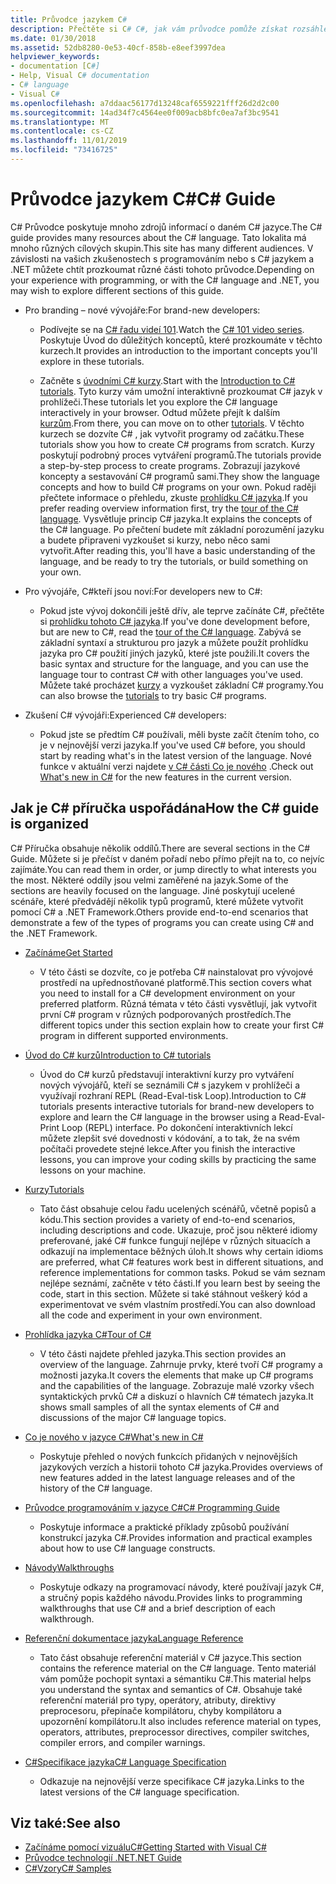 ```yaml
---
title: Průvodce jazykem C#
description: Přečtěte si C# C#, jak vám průvodce pomůže získat rozsáhlé znalosti, ať už jste novým vývojářem nebo zkušeným odborníkem.
ms.date: 01/30/2018
ms.assetid: 52db8280-0e53-40cf-858b-e8eef3997dea
helpviewer_keywords:
- documentation [C#]
- Help, Visual C# documentation
- C# language
- Visual C#
ms.openlocfilehash: a7ddaac56177d13248caf6559221fff26d2d2c00
ms.sourcegitcommit: 14ad34f7c4564ee0f009acb8bfc0ea7af3bc9541
ms.translationtype: MT
ms.contentlocale: cs-CZ
ms.lasthandoff: 11/01/2019
ms.locfileid: "73416725"
---
```

# <a name="c-guide"></a><span data-ttu-id="121d1-103">Průvodce jazykem C#</span><span class="sxs-lookup"><span data-stu-id="121d1-103">C# Guide</span></span>

<span data-ttu-id="121d1-104">C# Průvodce poskytuje mnoho zdrojů informací o daném C# jazyce.</span><span class="sxs-lookup"><span data-stu-id="121d1-104">The C# guide provides many resources about the C# language.</span></span> <span data-ttu-id="121d1-105">Tato lokalita má mnoho různých cílových skupin.</span><span class="sxs-lookup"><span data-stu-id="121d1-105">This site has many different audiences.</span></span> <span data-ttu-id="121d1-106">V závislosti na vašich zkušenostech s programováním nebo s C# jazykem a .NET můžete chtít prozkoumat různé části tohoto průvodce.</span><span class="sxs-lookup"><span data-stu-id="121d1-106">Depending on your experience with programming, or with the C# language and .NET, you may wish to explore different sections of this guide.</span></span>

- <span data-ttu-id="121d1-107">Pro branding – nové vývojáře:</span><span class="sxs-lookup"><span data-stu-id="121d1-107">For brand-new developers:</span></span>
  - <span data-ttu-id="121d1-108">Podívejte se na [ C# řadu videí 101](https://aka.ms/dotnet3-csharp).</span><span class="sxs-lookup"><span data-stu-id="121d1-108">Watch the [C# 101 video series](https://aka.ms/dotnet3-csharp).</span></span> <span data-ttu-id="121d1-109">Poskytuje Úvod do důležitých konceptů, které prozkoumáte v těchto kurzech.</span><span class="sxs-lookup"><span data-stu-id="121d1-109">It provides an introduction to the important concepts you'll explore in these tutorials.</span></span>

  - <span data-ttu-id="121d1-110">Začněte s [úvodními C# kurzy](tutorials/intro-to-csharp/index.md).</span><span class="sxs-lookup"><span data-stu-id="121d1-110">Start with the [Introduction to C# tutorials](tutorials/intro-to-csharp/index.md).</span></span> <span data-ttu-id="121d1-111">Tyto kurzy vám umožní interaktivně prozkoumat C# jazyk v prohlížeči.</span><span class="sxs-lookup"><span data-stu-id="121d1-111">These tutorials let you explore the C# language interactively in your browser.</span></span> <span data-ttu-id="121d1-112">Odtud můžete přejít k dalším [kurzům](tutorials/index.md).</span><span class="sxs-lookup"><span data-stu-id="121d1-112">From there, you can move on to other [tutorials](tutorials/index.md).</span></span> <span data-ttu-id="121d1-113">V těchto kurzech se dozvíte C# , jak vytvořit programy od začátku.</span><span class="sxs-lookup"><span data-stu-id="121d1-113">These tutorials show you how to create C# programs from scratch.</span></span> <span data-ttu-id="121d1-114">Kurzy poskytují podrobný proces vytváření programů.</span><span class="sxs-lookup"><span data-stu-id="121d1-114">The tutorials provide a step-by-step process to create programs.</span></span> <span data-ttu-id="121d1-115">Zobrazují jazykové koncepty a sestavování C# programů sami.</span><span class="sxs-lookup"><span data-stu-id="121d1-115">They show the language concepts and how to build C# programs on your own.</span></span> <span data-ttu-id="121d1-116">Pokud raději přečtete informace o přehledu, zkuste [prohlídku C# jazyka](tour-of-csharp/index.md).</span><span class="sxs-lookup"><span data-stu-id="121d1-116">If you prefer reading overview information first, try the [tour of the C# language](tour-of-csharp/index.md).</span></span> <span data-ttu-id="121d1-117">Vysvětluje princip C# jazyka.</span><span class="sxs-lookup"><span data-stu-id="121d1-117">It explains the concepts of the C# language.</span></span> <span data-ttu-id="121d1-118">Po přečtení budete mít základní porozumění jazyku a budete připraveni vyzkoušet si kurzy, nebo něco sami vytvořit.</span><span class="sxs-lookup"><span data-stu-id="121d1-118">After reading this, you'll have a basic understanding of the language, and be ready to try the tutorials, or build something on your own.</span></span>

- <span data-ttu-id="121d1-119">Pro vývojáře, C#kteří jsou noví:</span><span class="sxs-lookup"><span data-stu-id="121d1-119">For developers new to C#:</span></span>
  - <span data-ttu-id="121d1-120">Pokud jste vývoj dokončili ještě dřív, ale teprve začínáte C#, přečtěte si [prohlídku tohoto C# jazyka](tour-of-csharp/index.md).</span><span class="sxs-lookup"><span data-stu-id="121d1-120">If you've done development before, but are new to C#, read the [tour of the C# language](tour-of-csharp/index.md).</span></span> <span data-ttu-id="121d1-121">Zabývá se základní syntaxí a strukturou pro jazyk a můžete použít prohlídku jazyka pro C# použití jiných jazyků, které jste použili.</span><span class="sxs-lookup"><span data-stu-id="121d1-121">It covers the basic syntax and structure for the language, and you can use the language tour to contrast C# with other languages you've used.</span></span> <span data-ttu-id="121d1-122">Můžete také procházet [kurzy](tutorials/index.md) a vyzkoušet základní C# programy.</span><span class="sxs-lookup"><span data-stu-id="121d1-122">You can also browse the [tutorials](tutorials/index.md) to try basic C# programs.</span></span>

- <span data-ttu-id="121d1-123">Zkušení C# vývojáři:</span><span class="sxs-lookup"><span data-stu-id="121d1-123">Experienced C# developers:</span></span>
  - <span data-ttu-id="121d1-124">Pokud jste se předtím C# používali, měli byste začít čtením toho, co je v nejnovější verzi jazyka.</span><span class="sxs-lookup"><span data-stu-id="121d1-124">If you've used C# before, you should start by reading what's in the latest version of the language.</span></span> <span data-ttu-id="121d1-125">Nové funkce v aktuální verzi najdete [v C# části Co je nového](whats-new/index.md) .</span><span class="sxs-lookup"><span data-stu-id="121d1-125">Check out [What's new in C#](whats-new/index.md) for the new features in the current version.</span></span>

## <a name="how-the-c-guide-is-organized"></a><span data-ttu-id="121d1-126">Jak je C# příručka uspořádána</span><span class="sxs-lookup"><span data-stu-id="121d1-126">How the C# guide is organized</span></span>

<span data-ttu-id="121d1-127">C# Příručka obsahuje několik oddílů.</span><span class="sxs-lookup"><span data-stu-id="121d1-127">There are several sections in the C# Guide.</span></span> <span data-ttu-id="121d1-128">Můžete si je přečíst v daném pořadí nebo přímo přejít na to, co nejvíc zajímáte.</span><span class="sxs-lookup"><span data-stu-id="121d1-128">You can read them in order, or jump directly to what interests you the most.</span></span> <span data-ttu-id="121d1-129">Některé oddíly jsou velmi zaměřené na jazyk.</span><span class="sxs-lookup"><span data-stu-id="121d1-129">Some of the sections are heavily focused on the language.</span></span> <span data-ttu-id="121d1-130">Jiné poskytují ucelené scénáře, které předvádějí několik typů programů, které můžete vytvořit pomocí C# a .NET Framework.</span><span class="sxs-lookup"><span data-stu-id="121d1-130">Others provide end-to-end scenarios that demonstrate a few of the types of programs you can create using C# and the .NET Framework.</span></span>

- [<span data-ttu-id="121d1-131">Začínáme</span><span class="sxs-lookup"><span data-stu-id="121d1-131">Get Started</span></span>](getting-started/index.md)
  - <span data-ttu-id="121d1-132">V této části se dozvíte, co je potřeba C# nainstalovat pro vývojové prostředí na upřednostňované platformě.</span><span class="sxs-lookup"><span data-stu-id="121d1-132">This section covers what you need to install for a C# development environment on your preferred platform.</span></span> <span data-ttu-id="121d1-133">Různá témata v této části vysvětlují, jak vytvořit první C# program v různých podporovaných prostředích.</span><span class="sxs-lookup"><span data-stu-id="121d1-133">The different topics under this section explain how to create your first C# program in different supported environments.</span></span>

- [<span data-ttu-id="121d1-134">Úvod do C# kurzů</span><span class="sxs-lookup"><span data-stu-id="121d1-134">Introduction to C# tutorials</span></span>](tutorials/intro-to-csharp/index.md)
  - <span data-ttu-id="121d1-135">Úvod do C# kurzů představují interaktivní kurzy pro vytváření nových vývojářů, kteří se seznámili C# s jazykem v prohlížeči a využívají rozhraní REPL (Read-Eval-tisk Loop).</span><span class="sxs-lookup"><span data-stu-id="121d1-135">Introduction to C# tutorials presents interactive tutorials for brand-new developers to explore and learn the C# language in the browser using a Read-Eval-Print Loop (REPL) interface.</span></span> <span data-ttu-id="121d1-136">Po dokončení interaktivních lekcí můžete zlepšit své dovednosti v kódování, a to tak, že na svém počítači provedete stejné lekce.</span><span class="sxs-lookup"><span data-stu-id="121d1-136">After you finish the interactive lessons, you can improve your coding skills by practicing the same lessons on your machine.</span></span>

- [<span data-ttu-id="121d1-137">Kurzy</span><span class="sxs-lookup"><span data-stu-id="121d1-137">Tutorials</span></span>](tutorials/index.md)
  - <span data-ttu-id="121d1-138">Tato část obsahuje celou řadu ucelených scénářů, včetně popisů a kódu.</span><span class="sxs-lookup"><span data-stu-id="121d1-138">This section provides a variety of end-to-end scenarios, including descriptions and code.</span></span> <span data-ttu-id="121d1-139">Ukazuje, proč jsou některé idiomy preferované, jaké C# funkce fungují nejlépe v různých situacích a odkazují na implementace běžných úloh.</span><span class="sxs-lookup"><span data-stu-id="121d1-139">It shows why certain idioms are preferred, what C# features work best in different situations, and reference implementations for common tasks.</span></span> <span data-ttu-id="121d1-140">Pokud se vám seznam nejlépe seznámí, začněte v této části.</span><span class="sxs-lookup"><span data-stu-id="121d1-140">If you learn best by seeing the code, start in this section.</span></span> <span data-ttu-id="121d1-141">Můžete si také stáhnout veškerý kód a experimentovat ve svém vlastním prostředí.</span><span class="sxs-lookup"><span data-stu-id="121d1-141">You can also download all the code and experiment in your own environment.</span></span>

- [<span data-ttu-id="121d1-142">Prohlídka jazyka C#</span><span class="sxs-lookup"><span data-stu-id="121d1-142">Tour of C#</span></span>](tour-of-csharp/index.md)
  - <span data-ttu-id="121d1-143">V této části najdete přehled jazyka.</span><span class="sxs-lookup"><span data-stu-id="121d1-143">This section provides an overview of the language.</span></span> <span data-ttu-id="121d1-144">Zahrnuje prvky, které tvoří C# programy a možnosti jazyka.</span><span class="sxs-lookup"><span data-stu-id="121d1-144">It covers the elements that make up C# programs and the capabilities of the language.</span></span> <span data-ttu-id="121d1-145">Zobrazuje malé vzorky všech syntaktických prvků C# a diskuzí o hlavních C# tématech jazyka.</span><span class="sxs-lookup"><span data-stu-id="121d1-145">It shows small samples of all the syntax elements of C# and discussions of the major C# language topics.</span></span>

- [<span data-ttu-id="121d1-146">Co je nového v jazyce C#</span><span class="sxs-lookup"><span data-stu-id="121d1-146">What's new in C#</span></span>](whats-new/index.md)
  - <span data-ttu-id="121d1-147">Poskytuje přehled o nových funkcích přidaných v nejnovějších jazykových verzích a historii tohoto C# jazyka.</span><span class="sxs-lookup"><span data-stu-id="121d1-147">Provides overviews of new features added in the latest language releases and of the history of the C# language.</span></span>

<!--
- [.NET Compiler Platform SDK](roslyn-sdk/index.md)
  - The .NET Compiler Platform SDK enables you to write components that analyze code, and suggest or make improvements to that code. In this section, you'll learn how the APIs are organized, and how you can create code that enables rules and practices for your team. You'll also see samples, end-to-end scenarios, and links to other libraries with more examples using these APIs.
-->

- [<span data-ttu-id="121d1-148">Průvodce programováním v jazyce C#</span><span class="sxs-lookup"><span data-stu-id="121d1-148">C# Programming Guide</span></span>](./programming-guide/index.md)
  - <span data-ttu-id="121d1-149">Poskytuje informace a praktické příklady způsobů používání konstrukcí jazyka C#.</span><span class="sxs-lookup"><span data-stu-id="121d1-149">Provides information and practical examples about how to use C# language constructs.</span></span>

- [<span data-ttu-id="121d1-150">Návody</span><span class="sxs-lookup"><span data-stu-id="121d1-150">Walkthroughs</span></span>](./walkthroughs.md)
  - <span data-ttu-id="121d1-151">Poskytuje odkazy na programovací návody, které používají jazyk C#, a stručný popis každého návodu.</span><span class="sxs-lookup"><span data-stu-id="121d1-151">Provides links to programming walkthroughs that use C# and a brief description of each walkthrough.</span></span>

- [<span data-ttu-id="121d1-152">Referenční dokumentace jazyka</span><span class="sxs-lookup"><span data-stu-id="121d1-152">Language Reference</span></span>](language-reference/index.md)
  - <span data-ttu-id="121d1-153">Tato část obsahuje referenční materiál v C# jazyce.</span><span class="sxs-lookup"><span data-stu-id="121d1-153">This section contains the reference material on the C# language.</span></span> <span data-ttu-id="121d1-154">Tento materiál vám pomůže pochopit syntaxi a sémantiku C#.</span><span class="sxs-lookup"><span data-stu-id="121d1-154">This material helps you understand the syntax and semantics of C#.</span></span> <span data-ttu-id="121d1-155">Obsahuje také referenční materiál pro typy, operátory, atributy, direktivy preprocesoru, přepínače kompilátoru, chyby kompilátoru a upozornění kompilátoru.</span><span class="sxs-lookup"><span data-stu-id="121d1-155">It also includes reference material on types, operators, attributes, preprocessor directives, compiler switches, compiler errors, and compiler warnings.</span></span>

- [<span data-ttu-id="121d1-156">C#Specifikace jazyka</span><span class="sxs-lookup"><span data-stu-id="121d1-156">C# Language Specification</span></span>](/dotnet/csharp/language-reference/language-specification/introduction)
  - <span data-ttu-id="121d1-157">Odkazuje na nejnovější verze specifikace C# jazyka.</span><span class="sxs-lookup"><span data-stu-id="121d1-157">Links to the latest versions of the C# language specification.</span></span>

## <a name="see-also"></a><span data-ttu-id="121d1-158">Viz také:</span><span class="sxs-lookup"><span data-stu-id="121d1-158">See also</span></span>

- [<span data-ttu-id="121d1-159">Začínáme pomocí vizuáluC#</span><span class="sxs-lookup"><span data-stu-id="121d1-159">Getting Started with Visual C#</span></span>](/visualstudio/ide/quickstart-csharp-console)
- [<span data-ttu-id="121d1-160">Průvodce technologií .NET</span><span class="sxs-lookup"><span data-stu-id="121d1-160">.NET Guide</span></span>](../standard/index.md)
- [<span data-ttu-id="121d1-161">C#Vzory</span><span class="sxs-lookup"><span data-stu-id="121d1-161">C# Samples</span></span>](https://code.msdn.microsoft.com/site/search?f%5B0%5D.Type=ProgrammingLanguage&f%5B0%5D.Value=C%23&f%5B0%5D.Text=C%23)
